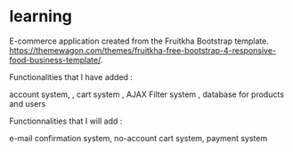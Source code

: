 # learning

E-commerce application created from the Fruitkha Bootstrap template. https://themewagon.com/themes/fruitkha-free-bootstrap-4-responsive-food-business-template/. 

Functionalities that I have added : 

account system,
, cart system
, AJAX Filter system 
, database for products and users

Functionnalities that I will add : 

e-mail confirmation system, no-account cart system, payment system
